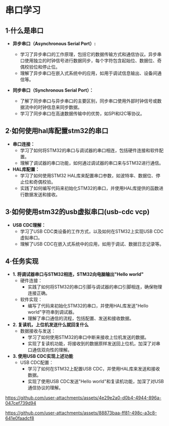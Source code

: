 # 串口学习
## 1·什么是串口       
- **异步串口（Asynchronous Serial Port）:**
    - 学习了异步串口的工作原理，包括它的数据传输方式和通信协议。异步串口使用独立的时钟信号进行数据同步，每个字符包含起始位、数据位、奇偶校验位和停止位。
    - 理解了异步串口在嵌入式系统中的应用，如用于调试信息输出、设备间通信等。    

- **同步串口（Synchronous Serial Port）：**
    - 了解了同步串口与异步串口的主要区别，同步串口使用外部时钟信号或数据流中的时钟信息来同步数据。
    - 学习了同步串口在高速数据传输中的优势，如SPI和I2C等协议。    
## 2·如何使用hal库配置stm32的串口  
- **串口连接：**   
    - 学习了如何将STM32的串口与调试器的串口相连，包括硬件连接和软件配置。
    - 理解了调试器的串口功能，如何通过调试器的串口来与STM32进行通信。
- **HAL库配置：**
    - 学习了如何使用STM32 HAL库来配置串口参数，如波特率、数据位、停止位和奇偶校验。
    - 实践了如何编写代码来初始化STM32的串口，并使用HAL库提供的函数进行数据发送和接收。   
## 3·如何使用stm32的usb虚拟串口(usb-cdc vcp)
- **USB CDC理解：**
    - 学习了USB CDC类设备的工作方式，以及如何在STM32上实现USB CDC虚拟串口。
    - 理解了USB CDC在嵌入式系统中的应用，如用于调试、数据日志记录等。   
## 4·任务实现
- **1. 将调试器串口与STM32相连，STM32向电脑输出"Hello world"**
    - 硬件连接：
        - 实践了如何将STM32的串口引脚与调试器的串口引脚相连，确保物理连接正确。
    - 软件实现：
        - 编写了代码来初始化STM32的串口，并使用HAL库发送"Hello world"字符串到调试器。
        - 理解了串口通信的流程，包括配置、发送和接收数据。
- **2. 复读机，上位机发送什么就回复什么**
    - 数据接收与发送：
        - 学习了如何使用STM32的串口中断来接收上位机发送的数据。
        - 实现了复读机功能，将接收到的数据原样发送回上位机，加深了对串口通信双向性的理解。
- **3. 使用USB CDC实现上述功能**
    - USB CDC配置：
        - 学习了如何在STM32上配置USB CDC，并使用HAL库来发送和接收数据。
        - 实现了使用USB CDC发送"Hello world"和复读机功能，加深了对USB通信协议的理解。



https://github.com/user-attachments/assets/4e29e2a0-d0b4-4944-896a-047cef739d94

https://github.com/user-attachments/assets/88873baa-ff81-498c-a3c8-641e0faadcf8



